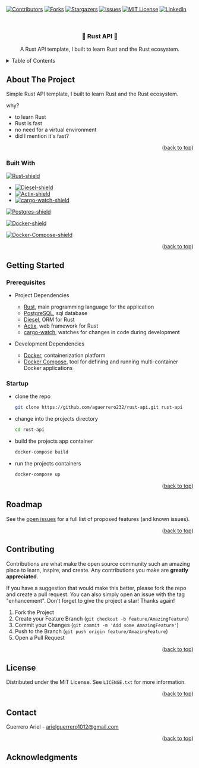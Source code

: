 <a name="readme-top"></a>
<!--
*** Thanks for checking out the rust-api. If you have a suggestion
*** that would make this better, please fork the repo and create a pull request
*** or simply open an issue with the tag "enhancement".
*** Don't forget to give the project a star!
*** Thanks again! Now go create something AMAZING! :D
-->



<!-- PROJECT SHIELDS -->
<!--
*** I'm using markdown "reference style" links for readability.
*** Reference links are enclosed in brackets [ ] instead of parentheses ( ).
*** See the bottom of this document for the declaration of the reference variables
*** for contributors-url, forks-url, etc. This is an optional, concise syntax you may use.
*** https://www.markdownguide.org/basic-syntax/#reference-style-links
-->
[![Contributors][contributors-shield]][contributors-url]
[![Forks][forks-shield]][forks-url]
[![Stargazers][stars-shield]][stars-url]
[![Issues][issues-shield]][issues-url]
[![MIT License][license-shield]][license-url]
[![LinkedIn][linkedin-shield]][linkedin-url]



<!-- PROJECT LOGO -->
<br />
<div align="center">
<h3 align="center">🦀 Rust API 🦀</h3>
<p align="center">
A Rust API template, I built to learn Rust and the Rust ecosystem.   
</p>
</div>


<!-- TABLE OF CONTENTS -->
<details>
  <summary>Table of Contents</summary>
  <ol>
    <li>
      <a href="#about-the-project">About The Project</a>
      <ul>
        <li><a href="#built-with">Built With</a></li>
      </ul>
    </li>
    <li>
      <a href="#getting-started">Getting Started</a>
      <ul>
        <li><a href="#prerequisites">Prerequisites</a></li>
        <li><a href="#startup">Running the App</a></li>
      </ul>
    </li>
    <li><a href="#roadmap">Roadmap</a></li>
    <li><a href="#contributing">Contributing</a></li>
    <li><a href="#license">License</a></li>
    <li><a href="#contact">Contact</a></li>
    <!-- <li><a href="#acknowledgments">Acknowledgments</a></li> -->
  </ol>
</details>



<!-- ABOUT THE PROJECT -->
## About The Project

Simple Rust API template, I built to learn Rust and the Rust ecosystem.

why?
- to learn Rust
- Rust is fast
- no need for a virtual environment
- did I mention it's fast?


<p align="right">(<a href="#readme-top">back to top</a>)</p>



### **Built With**

[![Rust-shield]][Rust-url]
* [![Diesel-shield]][Diesel-url]
* [![Actix-shield]][Actix-url]
* [![cargo-watch-shield]][cargo-watch-url]

[![Postgres-shield]][Postgres-url]

[![Docker-shield]][Docker-url]

[![Docker-Compose-shield]][Docker-Compose-url]
<p align="right">(<a href="#readme-top">back to top</a>)</p>

<!-- GETTING STARTED -->
## **Getting Started**

### Prerequisites

* Project Dependencies
  *  [Rust](https://www.rust-lang.org/), main programming language for the application
  *  [PostgreSQL](https://www.postgresql.org/), sql database
  *  [Diesel](http://diesel.rs/), ORM for Rust
  *  [Actix](https://actix.rs/), web framework for Rust
  * [cargo-watch](https://github.com/watchexec/cargo-watch), watches for changes in code during development

* Development Dependencies
    *  [Docker](https://www.docker.com/), containerization platform
    *  [Docker Compose](https://docs.docker.com/compose/), tool for defining and running multi-container Docker applications

### Startup

* clone the repo
    ```sh
    git clone https://github.com/aguerrero232/rust-api.git rust-api
    ```

* change into the projects directory

    ```sh
    cd rust-api
    ```

* build the projects app container

    ```sh
    docker-compose build
    ```

* run the projects containers

    ```sh
    docker-compose up
    ```

<p align="right">(<a href="#readme-top">back to top</a>)</p>


<!-- ROADMAP -->
## Roadmap

See the [open issues](https://github.com/aguerrero232/rust-api) for a full list of proposed features (and known issues).

<p align="right">(<a href="#readme-top">back to top</a>)</p>


<!-- CONTRIBUTING -->
## Contributing

Contributions are what make the open source community such an amazing place to learn, inspire, and create. Any contributions you make are **greatly appreciated**.

If you have a suggestion that would make this better, please fork the repo and create a pull request. You can also simply open an issue with the tag "enhancement".
Don't forget to give the project a star! Thanks again!

1. Fork the Project
2. Create your Feature Branch (`git checkout -b feature/AmazingFeature`)
3. Commit your Changes (`git commit -m 'Add some AmazingFeature'`)
4. Push to the Branch (`git push origin feature/AmazingFeature`)
5. Open a Pull Request

<p align="right">(<a href="#readme-top">back to top</a>)</p>


<!-- LICENSE -->
## License

Distributed under the MIT License. See `LICENSE.txt` for more information.

<p align="right">(<a href="#readme-top">back to top</a>)</p>



<!-- CONTACT -->
## Contact

Guerrero Ariel - arielguerrero1012@gmail.com


<p align="right">(<a href="#readme-top">back to top</a>)</p>



<!-- ACKNOWLEDGMENTS -->
## Acknowledgments

<!-- MARKDOWN LINKS & IMAGES -->
<!-- https://www.markdownguide.org/basic-syntax/#reference-style-links -->
[contributors-shield]: https://img.shields.io/github/contributors/aguerrero232/rust-api.svg?style=for-the-badge

[contributors-url]: https://github.com/aguerrero232/rust-api/graphs/contributors

[forks-shield]: https://img.shields.io/github/forks/aguerrero232/rust-api.svg?style=for-the-badge

[forks-url]: https://github.com/aguerrero232/rust-api/network/members

[stars-shield]: https://img.shields.io/github/stars/aguerrero232/rust-api.svg?style=for-the-badge
[stars-url]: https://github.com/aguerrero232/rust-api/stargazers

[issues-shield]: https://img.shields.io/github/issues/aguerrero232/rust-api.svg?style=for-the-badge

[issues-url]: https://github.com/aguerrero232/rust-api/issues

[license-shield]: https://img.shields.io/github/license/aguerrero232/rust-api.svg?style=for-the-badge
[license-url]: https://github.com/aguerrero232/rust-api/blob/main/LICENSE.txt
[linkedin-shield]: https://img.shields.io/badge/-LinkedIn-black.svg?style=for-the-badge&logo=linkedin&colorB=555
[linkedin-url]: https://www.linkedin.com/in/arielguerrero1012/
[product-screenshot]: images/screenshot.png
[Next.js]: https://img.shields.io/badge/next.js-000000?style=for-the-badge&logo=nextdotjs&logoColor=white
[Next-url]: https://nextjs.org/
[React.js]: https://img.shields.io/badge/React-20232A?style=for-the-badge&logo=react&logoColor=61DAFB
[React-url]: https://reactjs.org/
[Vue.js]: https://img.shields.io/badge/Vue.js-35495E?style=for-the-badge&logo=vuedotjs&logoColor=4FC08D
[Vue-url]: https://vuejs.org/
[Angular.io]: https://img.shields.io/badge/Angular-DD0031?style=for-the-badge&logo=angular&logoColor=white
[Angular-url]: https://angular.io/
[Svelte.dev]: https://img.shields.io/badge/Svelte-4A4A55?style=for-the-badge&logo=svelte&logoColor=FF3E00
[Svelte-url]: https://svelte.dev/
[Laravel.com]: https://img.shields.io/badge/Laravel-FF2D20?style=for-the-badge&logo=laravel&logoColor=white
[Laravel-url]: https://laravel.com
[Bootstrap.com]: https://img.shields.io/badge/Bootstrap-563D7C?style=for-the-badge&logo=bootstrap&logoColor=white
[Bootstrap-url]: https://getbootstrap.com
[JQuery.com]: https://img.shields.io/badge/jQuery-0769AD?style=for-the-badge&logo=jquery&logoColor=white
[JQuery-url]: https://jquery.com 


[Rust-shield]: https://img.shields.io/badge/Rust-000000?style=for-the-badge&logo=rust&logoColor=white
[Rust-url]: https://www.rust-lang.org/
[Postgres-shield]: https://img.shields.io/badge/PostgreSQL-316192?style=for-the-badge&logo=postgresql&logoColor=white
[Postgres-url]: https://www.postgresql.org/
[Docker-shield]: https://img.shields.io/badge/Docker-2CA5E0?style=for-the-badge&logo=docker&logoColor=white
[Docker-url]: https://www.docker.com/
[Docker-compose-shield]: https://img.shields.io/badge/Docker%20Compose-007ACC?style=for-the-badge&logo=docker&logoColor=white
[Docker-compose-url]: https://docs.docker.com/compose/
[Diesel-shield]: https://img.shields.io/badge/Diesel-000000?style=for-the-badge&logo=rust&logoColor=white
[Diesel-url]: http://diesel.rs/
[Actix-shield]: https://img.shields.io/badge/Actix-000000?style=for-the-badge&logo=rust&logoColor=white
[Actix-url]: https://actix.rs/
[Cargo-watch-shield]: https://img.shields.io/badge/Cargo%20Watch-000000?style=for-the-badge&logo=rust&logoColor=white
[Cargo-watch-url]: https://github.com/watchexec/cargo-watch